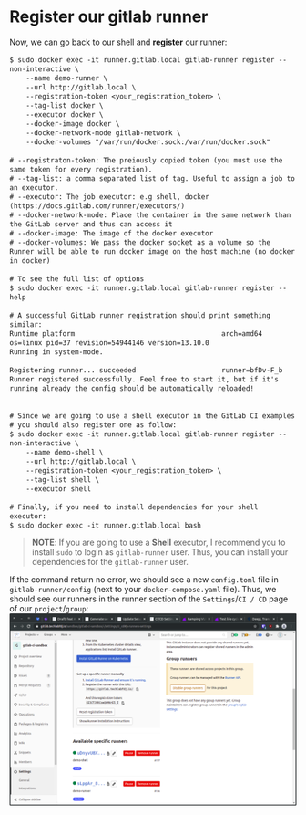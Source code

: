 # Register our gitlab runner

Now, we can go back to our shell and **register** our runner:

```shell
$ sudo docker exec -it runner.gitlab.local gitlab-runner register --non-interactive \
	--name demo-runner \
	--url http://gitlab.local \
	--registration-token <your_registration_token> \
	--tag-list docker \
	--executor docker \
	--docker-image docker \
	--docker-network-mode gitlab-network \
	--docker-volumes "/var/run/docker.sock:/var/run/docker.sock"

# --registraton-token: The preiously copied token (you must use the same token for every registration).
# --tag-list: a comma separated list of tag. Useful to assign a job to an executor.
# --executor: The job executor: e.g shell, docker (https://docs.gitlab.com/runner/executors/)
# --docker-network-mode: Place the container in the same network than the GitLab server and thus can access it
# --docker-image: The image of the docker executor
# --docker-volumes: We pass the docker socket as a volume so the Runner will be able to run docker image on the host machine (no docker in docker)

# To see the full list of options
$ sudo docker exec -it runner.gitlab.local gitlab-runner register --help

# A successful GitLab runner registration should print something similar:
Runtime platform                                    arch=amd64 os=linux pid=37 revision=54944146 version=13.10.0
Running in system-mode.                            
                                                   
Registering runner... succeeded                     runner=bfDv-F_b
Runner registered successfully. Feel free to start it, but if it's running already the config should be automatically reloaded! 


# Since we are going to use a shell executor in the GitLab CI examples
# you should also register one as follow:
$ sudo docker exec -it runner.gitlab.local gitlab-runner register --non-interactive \
	--name demo-shell \
	--url http://gitlab.local \
	--registration-token <your_registration_token> \
	--tag-list shell \
	--executor shell

# Finally, if you need to install dependencies for your shell executor:
$ sudo docker exec -it runner.gitlab.local bash
```

> **NOTE**: If you are going to use a **Shell** executor, I recommend you to install `sudo` to login as `gitlab-runner` user. 
> Thus, you can install your dependencies for the `gitlab-runner` user.


If the command return no error, we should see a new `config.toml` file in `gitlab-runner/config` (next to your `docker-compose.yaml` file). 
Thus, we should see our runners in the runner section of the `Settings`/`CI / CD` page of our `project`/`group`:
![Scan results](../img/repo-settings-ci-cd-runners-page-2.png)

